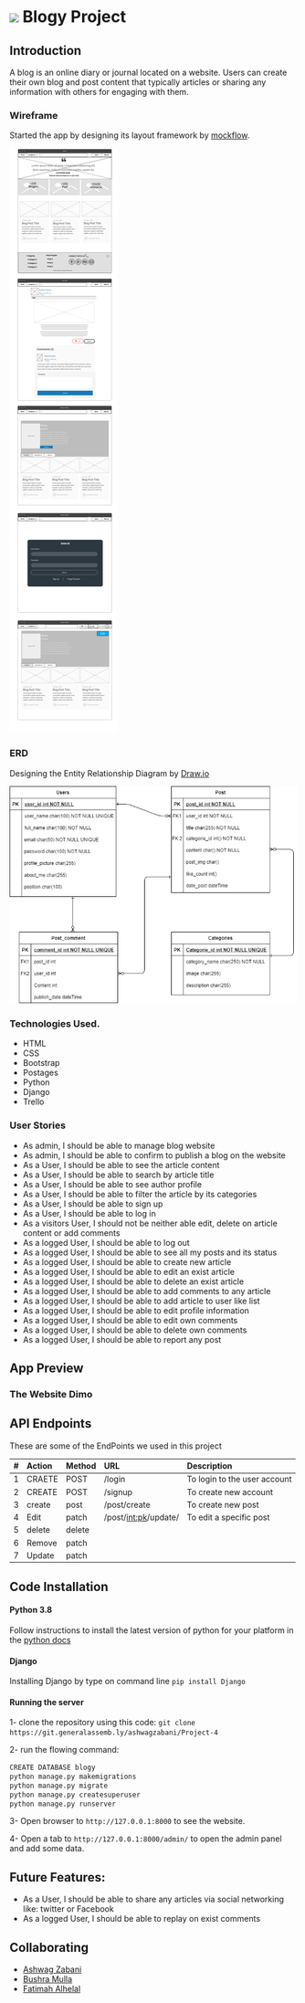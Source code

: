 # ![](https://ga-dash.s3.amazonaws.com/production/assets/logo-9f88ae6c9c3871690e33280fcf557f33.png) Blogy Project 

## Introduction
A blog is an online diary or journal located on a website. Users can create their own blog and post content that typically articles or sharing any information with others for engaging with them.

### Wireframe
Started the app by designing its layout framework by <a href= 'https://wireframepro.mockflow.com/'>mockflow</a>. 

<img src="img/frame.png">

### ERD
Designing the Entity Relationship Diagram by <a href= 'https://app.diagrams.net/'>Draw.io</a>

<img src="img/erd.png">

### Technologies Used.
* HTML
* CSS
* Bootstrap
* Postages 
* Python 
* Django 
* Trello

### User Stories
* As admin, I should be able to manage blog website
* As admin, I should be able to confirm to publish a blog on the website
* As a User, I should be able to see the article content
* As a User, I should be able to search by article title
* As a User, I should be able to see author profile
* As a User, I should be able to filter the article by its categories
* As a User, I should be able to sign up
* As a User, I should be able to log in
* As a visitors User, I should not be neither able edit, delete on article content or add comments
* As a logged User, I should be able to log out
* As a logged User, I should be able to see all my posts and its status   
* As a logged User, I should be able to create new article
* As a logged User, I should be able to edit an exist article
* As a logged User, I should be able to delete an exist article
* As a logged User, I should be able to add comments to any article
* As a logged User, I should be able to add article to user like list
* As a logged User, I should be able to edit profile information
* As a logged User, I should be able to edit own comments
* As a logged User, I should be able to delete own comments
* As a logged User, I should be able to report any post

## App Preview
### The Website Dimo 

## API Endpoints
These are some of the EndPoints we used in this project

| #  |  Action  |  Method |  URL  |  Description  |
| :------------ | :------------ | :------------ | :------------ | :------------ |
|  1|  CRAETE | POST  |   /login |  To login to the user account|
|   2|  CREATE | POST  |/signup   | To create new account|
|   3|  create |post  | /post/create | To create new post|
|   4|  Edit | patch  | /post/<int:pk>/update/  | To edit a specific post|
|   5|   delete | delete  |  | |
|   6|   Remove |patch   |   | |
|   7|    Update|patch   |   | |

## Code Installation
#### Python 3.8
Follow instructions to install the latest version of python for your platform in the <a href= 'https://docs.python.org/3/using/unix.html#getting-and-installing-the-latest-version-of-python' target="_blank"> python docs </a> 
#### Django 
Installing Django by type on command line `pip install Django` 

#### Running the server
1- clone the repository using this code:
`git clone https://git.generalassemb.ly/ashwagzabani/Project-4`

2- run the flowing command:
```
CREATE DATABASE blogy
python manage.py makemigrations
python manage.py migrate
python manage.py createsuperuser
python manage.py runserver
```
3- Open browser to `http://127.0.0.1:8000` to see the website.

4- Open a tab to `http://127.0.0.1:8000/admin/` to open the admin panel and add some data.


## Future Features:
- As a User, I should be able to share any articles via social networking like: twitter or Facebook
- As a logged User, I should be able to replay on exist comments

## Collaborating
- <a href= 'https://git.generalassemb.ly/ashwagzabani'>Ashwag Zabani</a>
- <a href='https://git.generalassemb.ly/bushra-mulla'>Bushra Mulla</a>
- <a href= 'https://git.generalassemb.ly/fatmahhelal'>Fatimah Alhelal</a>
